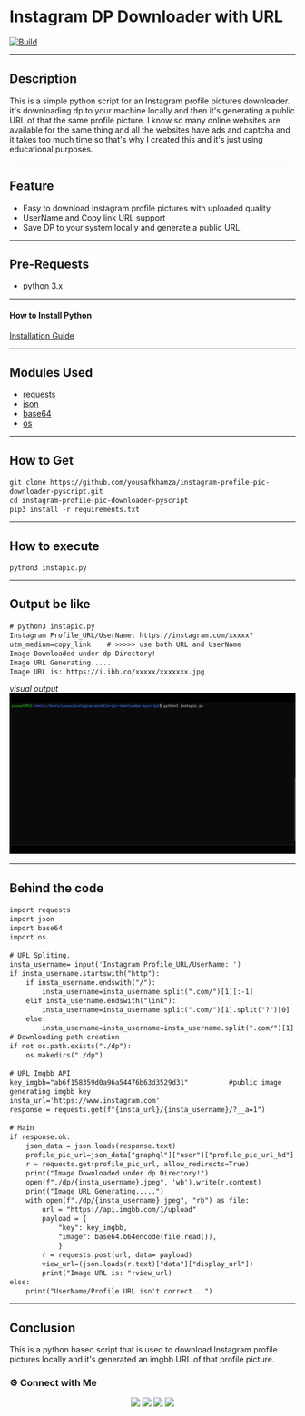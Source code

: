 # Instagram DP Downloader with URL
[![Build](https://travis-ci.org/joemccann/dillinger.svg?branch=master)](https://travis-ci.org/joemccann/dillinger)

---
## Description
This is a simple python script for an Instagram profile pictures downloader. it's downloading dp to your machine locally and then it's generating a public URL of that the same profile picture. I know so many online websites are available for the same thing and all the websites have ads and captcha and it takes too much time so that's why I created this and it's just using educational purposes. 

----
## Feature
- Easy to download Instagram profile pictures with uploaded quality
- UserName and Copy link URL support
- Save DP to your system locally and generate a public URL.

----
## Pre-Requests
- python 3.x

----
#### How to Install Python
[Installation Guide](https://www.python.org/downloads/)

----
## Modules Used
- [requests](https://pypi.org/project/requests/)
- [json](https://docs.python.org/3/library/json.html)
- [base64](https://docs.python.org/3/library/base64.html)
- [os](https://docs.python.org/3/library/os.html)

---
## How to Get
```
git clone https://github.com/yousafkhamza/instagram-profile-pic-downloader-pyscript.git
cd instagram-profile-pic-downloader-pyscript
pip3 install -r requirements.txt
```

----
## How to execute
```
python3 instapic.py
```

----
## Output be like
```
# python3 instapic.py
Instagram Profile_URL/UserName: https://instagram.com/xxxxx?utm_medium=copy_link    # >>>>> use both URL and UserName
Image Downloaded under dp Directory!
Image URL Generating.....
Image URL is: https://i.ibb.co/xxxxx/xxxxxxx.jpg
```
_visual output_
![](dp/output.gif)

----
## Behind the code
````
import requests
import json
import base64
import os

# URL Spliting.
insta_username= input('Instagram Profile_URL/UserName: ')
if insta_username.startswith("http"):
    if insta_username.endswith("/"):
        insta_username=insta_username.split(".com/")[1][:-1]
    elif insta_username.endswith("link"):
        insta_username=insta_username.split(".com/")[1].split("?")[0]
    else:
        insta_username=insta_username=insta_username.split(".com/")[1]
# Downloading path creation
if not os.path.exists("./dp"):
    os.makedirs("./dp")

# URL Imgbb API
key_imgbb="ab6f158359d0a96a54476b63d3529d31"          #public image generating imgbb key
insta_url='https://www.instagram.com'
response = requests.get(f"{insta_url}/{insta_username}/?__a=1")

# Main 
if response.ok:
    json_data = json.loads(response.text)
    profile_pic_url=json_data["graphql"]["user"]["profile_pic_url_hd"]
    r = requests.get(profile_pic_url, allow_redirects=True)
    print("Image Downloaded under dp Directory!")
    open(f"./dp/{insta_username}.jpeg", 'wb').write(r.content)
    print("Image URL Generating.....")
    with open(f"./dp/{insta_username}.jpeg", "rb") as file:
        url = "https://api.imgbb.com/1/upload"
        payload = {
            "key": key_imgbb,
            "image": base64.b64encode(file.read()),
            }
        r = requests.post(url, data= payload)
        view_url=(json.loads(r.text)["data"]["display_url"])
        print("Image URL is: "+view_url)
else:
    print("UserName/Profile URL isn't correct...")
````

----
## Conclusion
This is a python based script that is used to download Instagram profile pictures locally and it's generated an imgbb URL of that profile picture. 

### ⚙️ Connect with Me 

<p align="center">
<a href="mailto:yousaf.k.hamza@gmail.com"><img src="https://img.shields.io/badge/Gmail-D14836?style=for-the-badge&logo=gmail&logoColor=white"/></a>
<a href="https://www.linkedin.com/in/yousafkhamza"><img src="https://img.shields.io/badge/LinkedIn-0077B5?style=for-the-badge&logo=linkedin&logoColor=white"/></a> 
<a href="https://www.instagram.com/yousafkhamza"><img src="https://img.shields.io/badge/Instagram-E4405F?style=for-the-badge&logo=instagram&logoColor=white"/></a>
<a href="https://wa.me/%2B917736720639?text=This%20message%20from%20GitHub."><img src="https://img.shields.io/badge/WhatsApp-25D366?style=for-the-badge&logo=whatsapp&logoColor=white"/></a><br />
